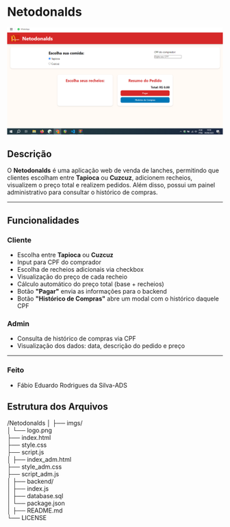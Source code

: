 # Netodonalds
![Netodonalds](<Captura de Tela (16).png>)
## Descrição

O **Netodonalds** é uma aplicação web de venda de lanches, permitindo que clientes escolham entre **Tapioca** ou **Cuzcuz**, adicionem recheios, visualizem o preço total e realizem pedidos. Além disso, possui um painel administrativo para consultar o histórico de compras.

---

## Funcionalidades

### Cliente
-  Escolha entre **Tapioca** ou **Cuzcuz**
-  Input para CPF do comprador
-  Escolha de recheios adicionais via checkbox
-  Visualização do preço de cada recheio
-  Cálculo automático do preço total (base + recheios)
-  Botão **"Pagar"** envia as informações para o backend
-  Botão **"Histórico de Compras"** abre um modal com o histórico daquele CPF

### Admin
-  Consulta de histórico de compras via CPF
-  Visualização dos dados: data, descrição do pedido e preço

---
### Feito
-  Fábio Eduardo Rodrigues da Silva-ADS


## Estrutura dos Arquivos
/Netodonalds
│
├── imgs/                      
│   └── logo.png                
├── index.html                  
├── style.css                   
├── script.js                 
│
├── index_adm.html          
├── style_adm.css              
├── script_adm.js            
│
├── backend/                   
│   ├── index.js               
│   ├── database.sql          
│   └── package.json         
│
├── README.md                  
└── LICENSE                 

